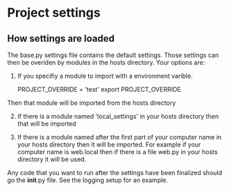 Project settings
================================================

How settings are loaded
-----------------------------

The base.py settings file contains the default settings. Those settings can then be overiden by modules in the hosts directory. Your options are:

1) If you specifiy a module to import with a environment varible.

    PROJECT_OVERRIDE = 'test'
    export PROJECT_OVERRIDE

Then that module will be imported from the hosts directory

2) If there is a module named 'local_settings' in your hosts directory then that will be imported

3) If there is a module named after the first part of your computer name in your hosts directory then it will be imported. For example if your computer name is web.local then if there is a file web.py in your hosts directory it will be used.

Any code that you want to run after the settings have been finalized should go the __init__.py file. See the logging setup for an example.

